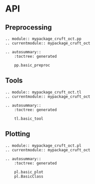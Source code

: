 # API

## Preprocessing

```{eval-rst}
.. module:: mypackage_cruft_oct.pp
.. currentmodule:: mypackage_cruft_oct

.. autosummary::
    :toctree: generated

    pp.basic_preproc
```

## Tools

```{eval-rst}
.. module:: mypackage_cruft_oct.tl
.. currentmodule:: mypackage_cruft_oct

.. autosummary::
    :toctree: generated

    tl.basic_tool
```

## Plotting

```{eval-rst}
.. module:: mypackage_cruft_oct.pl
.. currentmodule:: mypackage_cruft_oct

.. autosummary::
    :toctree: generated

    pl.basic_plot
    pl.BasicClass
```
